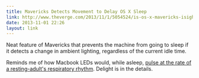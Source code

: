 ```yaml
---
title: Mavericks Detects Movement to Delay OS X Sleep
link: http://www.theverge.com/2013/11/1/5054524/is-os-x-mavericks-isight-camera-always-on-no
date: 2013-11-01 22:26
layout: link
---
```

Neat feature of Mavericks that prevents the machine from going to sleep if it detects a change in ambient lighting, regardless of the current idle time.

Reminds me of how Macbook LEDs would, while asleep, [pulse at the rate of a resting-adult's respiratory rhythm](http://www.google.com/patents/US6658577). Delight is in the details.